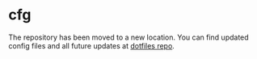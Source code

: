 # cfg

The repository has been moved to a new location. You can find updated config files and all future updates at [dotfiles
repo](https://github.com/kuszyp/dotfiles).
